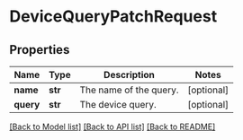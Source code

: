 # DeviceQueryPatchRequest

## Properties
Name | Type | Description | Notes
------------ | ------------- | ------------- | -------------
**name** | **str** | The name of the query. | [optional] 
**query** | **str** | The device query. | [optional] 

[[Back to Model list]](../README.md#documentation-for-models) [[Back to API list]](../README.md#documentation-for-api-endpoints) [[Back to README]](../README.md)



